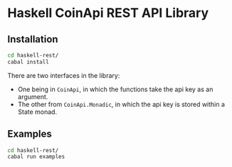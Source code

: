 # Haskell CoinApi REST API Library

## Installation

```bash
cd haskell-rest/
cabal install
```

There are two interfaces in the library:
* One being in `CoinApi`, in which the functions take the api key as an argument.
* The other from `CoinApi.Monadic`, in which the api key is stored within a State monad.

## Examples

```bash
cd haskell-rest/
cabal run examples
```
